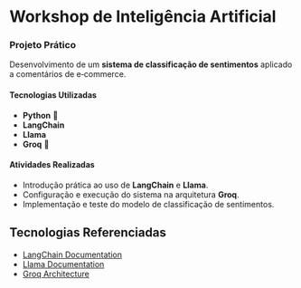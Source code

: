# Workshop de Inteligência Artificial

### Projeto Prático

Desenvolvimento de um **sistema de classificação de sentimentos** aplicado a comentários de e‑commerce.

#### Tecnologias Utilizadas
- **Python** 🐍
- **LangChain**
- **Llama**
- **Groq** 🚀

#### Atividades Realizadas
- Introdução prática ao uso de **LangChain** e **Llama**.
- Configuração e execução do sistema na arquitetura **Groq**.
- Implementação e teste do modelo de classificação de sentimentos.

## Tecnologias Referenciadas
- [LangChain Documentation](https://langchain.com/)
- [Llama Documentation](https://github.com/facebookresearch/llama)
- [Groq Architecture](https://groq.com/)
